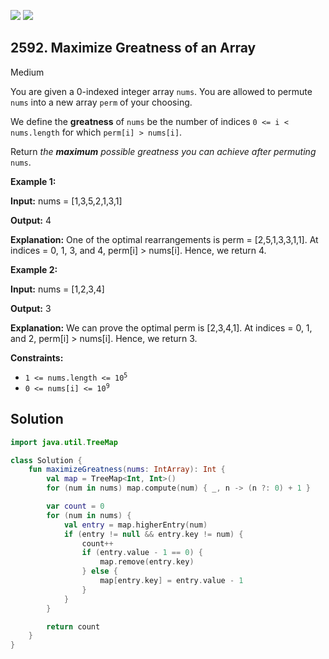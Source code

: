[![](https://img.shields.io/github/stars/javadev/LeetCode-in-Kotlin?label=Stars&style=flat-square)](https://github.com/javadev/LeetCode-in-Kotlin)
[![](https://img.shields.io/github/forks/javadev/LeetCode-in-Kotlin?label=Fork%20me%20on%20GitHub%20&style=flat-square)](https://github.com/javadev/LeetCode-in-Kotlin/fork)

## 2592\. Maximize Greatness of an Array

Medium

You are given a 0-indexed integer array `nums`. You are allowed to permute `nums` into a new array `perm` of your choosing.

We define the **greatness** of `nums` be the number of indices `0 <= i < nums.length` for which `perm[i] > nums[i]`.

Return _the **maximum** possible greatness you can achieve after permuting_ `nums`.

**Example 1:**

**Input:** nums = [1,3,5,2,1,3,1]

**Output:** 4

**Explanation:** One of the optimal rearrangements is perm = [2,5,1,3,3,1,1]. At indices = 0, 1, 3, and 4, perm[i] > nums[i]. Hence, we return 4.

**Example 2:**

**Input:** nums = [1,2,3,4]

**Output:** 3

**Explanation:** We can prove the optimal perm is [2,3,4,1]. At indices = 0, 1, and 2, perm[i] > nums[i]. Hence, we return 3.

**Constraints:**

*   <code>1 <= nums.length <= 10<sup>5</sup></code>
*   <code>0 <= nums[i] <= 10<sup>9</sup></code>

## Solution

```kotlin
import java.util.TreeMap

class Solution {
    fun maximizeGreatness(nums: IntArray): Int {
        val map = TreeMap<Int, Int>()
        for (num in nums) map.compute(num) { _, n -> (n ?: 0) + 1 }

        var count = 0
        for (num in nums) {
            val entry = map.higherEntry(num)
            if (entry != null && entry.key != num) {
                count++
                if (entry.value - 1 == 0) {
                    map.remove(entry.key)
                } else {
                    map[entry.key] = entry.value - 1
                }
            }
        }

        return count
    }
}
```